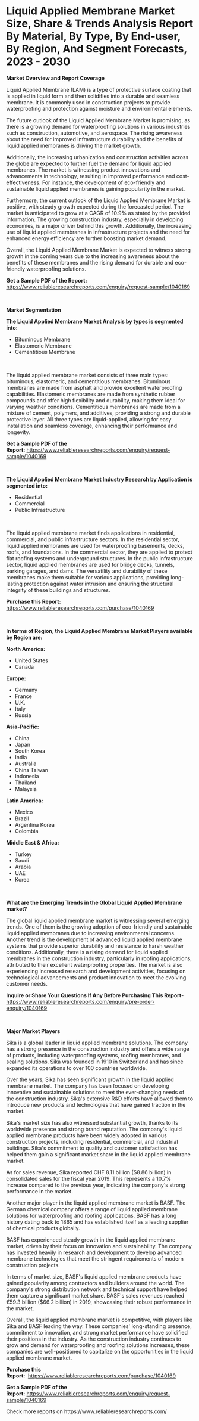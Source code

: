 <p><h1>Liquid Applied Membrane Market Size, Share & Trends Analysis Report By Material, By Type, By End-user, By Region, And Segment Forecasts, 2023 - 2030</h1></p><p><strong>Market Overview and Report Coverage</strong></p>
<p><p>Liquid Applied Membrane (LAM) is a type of protective surface coating that is applied in liquid form and then solidifies into a durable and seamless membrane. It is commonly used in construction projects to provide waterproofing and protection against moisture and environmental elements.</p><p>The future outlook of the Liquid Applied Membrane Market is promising, as there is a growing demand for waterproofing solutions in various industries such as construction, automotive, and aerospace. The rising awareness about the need for improved infrastructure durability and the benefits of liquid applied membranes is driving the market growth.</p><p>Additionally, the increasing urbanization and construction activities across the globe are expected to further fuel the demand for liquid applied membranes. The market is witnessing product innovations and advancements in technology, resulting in improved performance and cost-effectiveness. For instance, the development of eco-friendly and sustainable liquid applied membranes is gaining popularity in the market.</p><p>Furthermore, the current outlook of the Liquid Applied Membrane Market is positive, with steady growth expected during the forecasted period. The market is anticipated to grow at a CAGR of 10.9% as stated by the provided information. The growing construction industry, especially in developing economies, is a major driver behind this growth. Additionally, the increasing use of liquid applied membranes in infrastructure projects and the need for enhanced energy efficiency are further boosting market demand.</p><p>Overall, the Liquid Applied Membrane Market is expected to witness strong growth in the coming years due to the increasing awareness about the benefits of these membranes and the rising demand for durable and eco-friendly waterproofing solutions.</p></p>
<p><strong>Get a Sample PDF of the Report:</strong> <a href="https://www.reliableresearchreports.com/enquiry/request-sample/1040169">https://www.reliableresearchreports.com/enquiry/request-sample/1040169</a></p>
<p>&nbsp;</p>
<p><strong>Market Segmentation</strong></p>
<p><strong>The Liquid Applied Membrane Market Analysis by types is segmented into:</strong></p>
<p><ul><li>Bituminous Membrane</li><li>Elastomeric Membrane</li><li>Cementitious Membrane</li></ul></p>
<p>&nbsp;</p>
<p><p>The liquid applied membrane market consists of three main types: bituminous, elastomeric, and cementitious membranes. Bituminous membranes are made from asphalt and provide excellent waterproofing capabilities. Elastomeric membranes are made from synthetic rubber compounds and offer high flexibility and durability, making them ideal for varying weather conditions. Cementitious membranes are made from a mixture of cement, polymers, and additives, providing a strong and durable protective layer. All three types are liquid-applied, allowing for easy installation and seamless coverage, enhancing their performance and longevity.</p></p>
<p><strong>Get a Sample PDF of the Report:</strong>&nbsp;<a href="https://www.reliableresearchreports.com/enquiry/request-sample/1040169">https://www.reliableresearchreports.com/enquiry/request-sample/1040169</a></p>
<p>&nbsp;</p>
<p><strong>The Liquid Applied Membrane Market Industry Research by Application is segmented into:</strong></p>
<p><ul><li>Residential</li><li>Commercial</li><li>Public Infrastructure</li></ul></p>
<p>&nbsp;</p>
<p><p>The liquid applied membrane market finds applications in residential, commercial, and public infrastructure sectors. In the residential sector, liquid applied membranes are used for waterproofing basements, decks, roofs, and foundations. In the commercial sector, they are applied to protect flat roofing systems and underground structures. In the public infrastructure sector, liquid applied membranes are used for bridge decks, tunnels, parking garages, and dams. The versatility and durability of these membranes make them suitable for various applications, providing long-lasting protection against water intrusion and ensuring the structural integrity of these buildings and structures.</p></p>
<p><strong>Purchase this Report:</strong>&nbsp; <a href="https://www.reliableresearchreports.com/purchase/1040169">https://www.reliableresearchreports.com/purchase/1040169</a></p>
<p>&nbsp;</p>
<p><strong>In terms of Region, the Liquid Applied Membrane Market Players available by Region are:</strong></p>
<p>
    <p> <strong> North America: </strong>
        <ul>
            <li>United States</li>
            <li>Canada</li>
        </ul>
        </p> 
    <p> <strong> Europe: </strong>
        <ul>
            <li>Germany</li>
            <li>France</li>
            <li>U.K.</li>
            <li>Italy</li>
            <li>Russia</li>
        </ul>
        </p> 
    <p> <strong> Asia-Pacific: </strong>
        <ul>
            <li>China</li>
            <li>Japan</li>
            <li>South Korea</li>
            <li>India</li>
            <li>Australia</li>
            <li>China Taiwan</li>
            <li>Indonesia</li>
            <li>Thailand</li>
            <li>Malaysia</li>
        </ul>
        </p> 
    <p> <strong> Latin America: </strong>
        <ul>
            <li>Mexico</li>
            <li>Brazil</li>
            <li>Argentina Korea</li>
            <li>Colombia</li>
        </ul>
        </p> 
    <p> <strong> Middle East & Africa: </strong>
        <ul>
            <li>Turkey</li>
            <li>Saudi</li>
            <li>Arabia</li>
            <li>UAE</li>
            <li>Korea</li>
        </ul>
    </p>
    </p>
<p>&nbsp;</p>
<p><strong>What are the Emerging Trends in the Global Liquid Applied Membrane market?</strong></p>
<p><p>The global liquid applied membrane market is witnessing several emerging trends. One of them is the growing adoption of eco-friendly and sustainable liquid applied membranes due to increasing environmental concerns. Another trend is the development of advanced liquid applied membrane systems that provide superior durability and resistance to harsh weather conditions. Additionally, there is a rising demand for liquid applied membranes in the construction industry, particularly in roofing applications, attributed to their excellent waterproofing properties. The market is also experiencing increased research and development activities, focusing on technological advancements and product innovation to meet the evolving customer needs.</p></p>
<p><strong>Inquire or Share Your Questions If Any Before Purchasing This Report</strong>- <a href="https://www.reliableresearchreports.com/enquiry/pre-order-enquiry/1040169">https://www.reliableresearchreports.com/enquiry/pre-order-enquiry/1040169</a></p>
<p>&nbsp;</p>
<p><strong>Major Market Players</strong></p>
<p><p>Sika is a global leader in liquid applied membrane solutions. The company has a strong presence in the construction industry and offers a wide range of products, including waterproofing systems, roofing membranes, and sealing solutions. Sika was founded in 1910 in Switzerland and has since expanded its operations to over 100 countries worldwide.</p><p>Over the years, Sika has seen significant growth in the liquid applied membrane market. The company has been focused on developing innovative and sustainable solutions to meet the ever-changing needs of the construction industry. Sika's extensive R&D efforts have allowed them to introduce new products and technologies that have gained traction in the market.</p><p>Sika's market size has also witnessed substantial growth, thanks to its worldwide presence and strong brand reputation. The company's liquid applied membrane products have been widely adopted in various construction projects, including residential, commercial, and industrial buildings. Sika's commitment to quality and customer satisfaction has helped them gain a significant market share in the liquid applied membrane market.</p><p>As for sales revenue, Sika reported CHF 8.11 billion ($8.86 billion) in consolidated sales for the fiscal year 2019. This represents a 10.7% increase compared to the previous year, indicating the company's strong performance in the market.</p><p>Another major player in the liquid applied membrane market is BASF. The German chemical company offers a range of liquid applied membrane solutions for waterproofing and roofing applications. BASF has a long history dating back to 1865 and has established itself as a leading supplier of chemical products globally.</p><p>BASF has experienced steady growth in the liquid applied membrane market, driven by their focus on innovation and sustainability. The company has invested heavily in research and development to develop advanced membrane technologies that meet the stringent requirements of modern construction projects.</p><p>In terms of market size, BASF's liquid applied membrane products have gained popularity among contractors and builders around the world. The company's strong distribution network and technical support have helped them capture a significant market share. BASF's sales revenues reached €59.3 billion ($66.2 billion) in 2019, showcasing their robust performance in the market.</p><p>Overall, the liquid applied membrane market is competitive, with players like Sika and BASF leading the way. These companies' long-standing presence, commitment to innovation, and strong market performance have solidified their positions in the industry. As the construction industry continues to grow and demand for waterproofing and roofing solutions increases, these companies are well-positioned to capitalize on the opportunities in the liquid applied membrane market.</p></p>
<p><strong>Purchase this Report:</strong>&nbsp;&nbsp;<a href="https://www.reliableresearchreports.com/purchase/1040169">https://www.reliableresearchreports.com/purchase/1040169</a></p>
<p></p>
<p><strong>Get a Sample PDF of the Report:</strong>&nbsp;<a href="https://www.reliableresearchreports.com/enquiry/request-sample/1040169">https://www.reliableresearchreports.com/enquiry/request-sample/1040169</a></p>
<p>Check more reports on https://www.reliableresearchreports.com/</p>